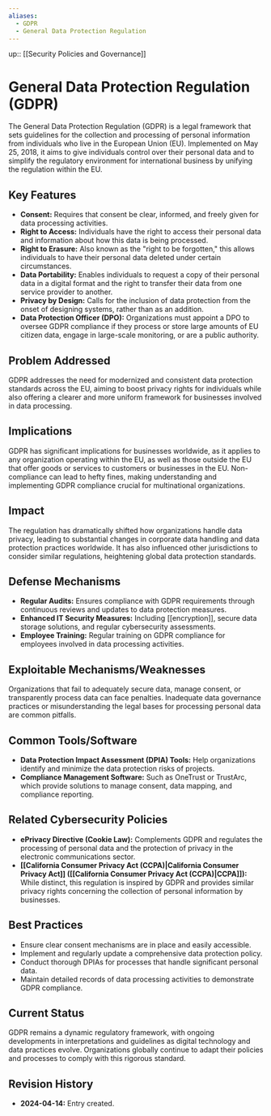 ```yaml
---
aliases:
  - GDPR
  - General Data Protection Regulation
---
```

up:: [[Security Policies and Governance]]
# General Data Protection Regulation (GDPR)

The General Data Protection Regulation (GDPR) is a legal framework that sets guidelines for the collection and processing of personal information from individuals who live in the European Union (EU). Implemented on May 25, 2018, it aims to give individuals control over their personal data and to simplify the regulatory environment for international business by unifying the regulation within the EU.

## Key Features

- **Consent:** Requires that consent be clear, informed, and freely given for data processing activities.
- **Right to Access:** Individuals have the right to access their personal data and information about how this data is being processed.
- **Right to Erasure:** Also known as the "right to be forgotten," this allows individuals to have their personal data deleted under certain circumstances.
- **Data Portability:** Enables individuals to request a copy of their personal data in a digital format and the right to transfer their data from one service provider to another.
- **Privacy by Design:** Calls for the inclusion of data protection from the onset of designing systems, rather than as an addition.
- **Data Protection Officer (DPO):** Organizations must appoint a DPO to oversee GDPR compliance if they process or store large amounts of EU citizen data, engage in large-scale monitoring, or are a public authority.

## Problem Addressed

GDPR addresses the need for modernized and consistent data protection standards across the EU, aiming to boost privacy rights for individuals while also offering a clearer and more uniform framework for businesses involved in data processing.

## Implications

GDPR has significant implications for businesses worldwide, as it applies to any organization operating within the EU, as well as those outside the EU that offer goods or services to customers or businesses in the EU. Non-compliance can lead to hefty fines, making understanding and implementing GDPR compliance crucial for multinational organizations.

## Impact

The regulation has dramatically shifted how organizations handle data privacy, leading to substantial changes in corporate data handling and data protection practices worldwide. It has also influenced other jurisdictions to consider similar regulations, heightening global data protection standards.

## Defense Mechanisms

- **Regular Audits:** Ensures compliance with GDPR requirements through continuous reviews and updates to data protection measures.
- **Enhanced IT Security Measures:** Including [[encryption]], secure data storage solutions, and regular cybersecurity assessments.
- **Employee Training:** Regular training on GDPR compliance for employees involved in data processing activities.

## Exploitable Mechanisms/Weaknesses

Organizations that fail to adequately secure data, manage consent, or transparently process data can face penalties. Inadequate data governance practices or misunderstanding the legal bases for processing personal data are common pitfalls.

## Common Tools/Software

- **Data Protection Impact Assessment (DPIA) Tools:** Help organizations identify and minimize the data protection risks of projects.
- **Compliance Management Software:** Such as OneTrust or TrustArc, which provide solutions to manage consent, data mapping, and compliance reporting.

## Related Cybersecurity Policies

- **ePrivacy Directive (Cookie Law):** Complements GDPR and regulates the processing of personal data and the protection of privacy in the electronic communications sector.
- **[[California Consumer Privacy Act (CCPA)|California Consumer Privacy Act]] ([[California Consumer Privacy Act (CCPA)|CCPA]]):** While distinct, this regulation is inspired by GDPR and provides similar privacy rights concerning the collection of personal information by businesses.

## Best Practices

- Ensure clear consent mechanisms are in place and easily accessible.
- Implement and regularly update a comprehensive data protection policy.
- Conduct thorough DPIAs for processes that handle significant personal data.
- Maintain detailed records of data processing activities to demonstrate GDPR compliance.

## Current Status

GDPR remains a dynamic regulatory framework, with ongoing developments in interpretations and guidelines as digital technology and data practices evolve. Organizations globally continue to adapt their policies and processes to comply with this rigorous standard.

## Revision History

- **2024-04-14:** Entry created.